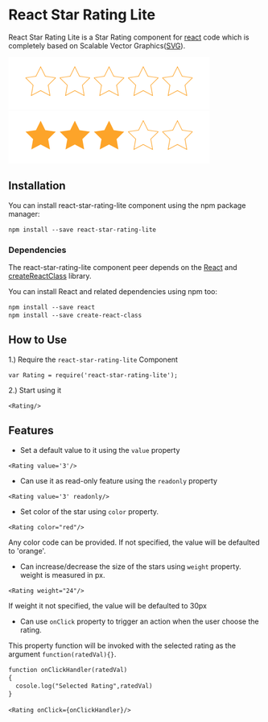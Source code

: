 # React Star Rating Lite

React Star Rating Lite is a Star Rating component for [react](https://facebook.github.io/react/) code which is completely based on Scalable Vector Graphics([SVG](https://en.wikipedia.org/wiki/Scalable_Vector_Graphics)).

![alt text](https://github.com/ami1906/react-star-rating-lite/blob/develop/public/unfilled.png)
![alt text](https://github.com/ami1906/react-star-rating-lite/blob/develop/public/filled.png)

## Installation

You can install react-star-rating-lite component using the npm package manager:
```
npm install --save react-star-rating-lite
```

### Dependencies

The react-star-rating-lite component peer depends on the [React](https://facebook.github.io/react/) and [createReactClass](https://facebook.github.io/react/docs/react-without-es6.html) library.

You can install React and related dependencies using npm too:
```
npm install --save react
npm install --save create-react-class
```

## How to Use

1.) Require the `react-star-rating-lite` Component
```
var Rating = require('react-star-rating-lite');
```

2.) Start using it
```
<Rating/>
```

## Features

* Set a default value to it using the `value` property
```
<Rating value='3'/>
```

* Can use it as read-only feature using the `readonly` property
```
<Rating value='3' readonly/>
```

* Set color of the star using `color` property.
```
<Rating color="red"/>
```
Any color code can be provided. If not specified, the value will be defaulted to 'orange'.

* Can increase/decrease the size of the stars using `weight` property. weight is measured in px.
```
<Rating weight="24"/>
```
If weight it not specified, the value will be defaulted to 30px

* Can use `onClick` property to trigger an action when the user choose the rating.

This property function will be invoked with the selected rating as the argument `function(ratedVal){}`.
```
function onClickHandler(ratedVal)
{
  cosole.log("Selected Rating",ratedVal)
}

<Rating onClick={onClickHandler}/>
```
